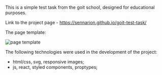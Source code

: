 This is a simple test task from the goit school, designed for educational
purposes.

Link to the project page - https://sennarion.github.io/goit-test-task/

The page template:

![page template](https://user-images.githubusercontent.com/81872621/209424676-87b81c23-131d-499d-93cc-9a4252a7ba9e.jpg)

The following technologies were used in the development of the project:

- html/css, svg, responsive images;
- js, react, styled components, proptypes;
